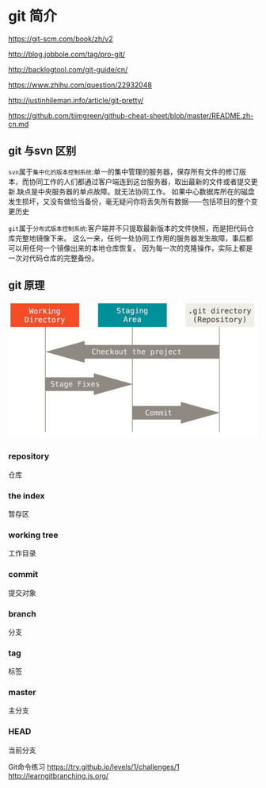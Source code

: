 git 简介
==============

https://git-scm.com/book/zh/v2

http://blog.jobbole.com/tag/pro-git/

http://backlogtool.com/git-guide/cn/

https://www.zhihu.com/question/22932048

http://justinhileman.info/article/git-pretty/

https://github.com/tiimgreen/github-cheat-sheet/blob/master/README.zh-cn.md

## git 与svn 区别
`svn`属于`集中化的版本控制系统`:单一的集中管理的服务器，保存所有文件的修订版本，而协同工作的人们都通过客户端连到这台服务器，取出最新的文件或者提交更新.缺点是中央服务器的单点故障。就无法协同工作。 如果中心数据库所在的磁盘发生损坏，又没有做恰当备份，毫无疑问你将丢失所有数据——包括项目的整个变更历史

`git`属于`分布式版本控制系统`:客户端并不只提取最新版本的文件快照，而是把代码仓库完整地镜像下来。 这么一来，任何一处协同工作用的服务器发生故障，事后都可以用任何一个镜像出来的本地仓库恢复。 因为每一次的克隆操作，实际上都是一次对代码仓库的完整备份。

## git 原理
![area](/_static/areas.png)

### repository
仓库
### the index
暂存区
### working tree
工作目录
### commit
提交对象
### branch
分支
### tag
标签
### master
主分支
### HEAD
当前分支


Git命令练习
https://try.github.io/levels/1/challenges/1
http://learngitbranching.js.org/